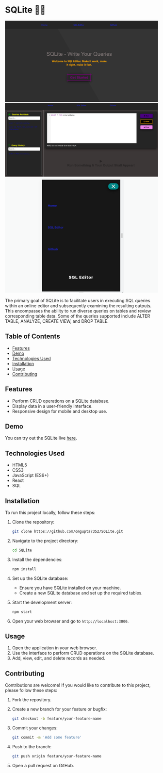 # SQLite 🧑‍💻

![SQLite](ima1.png)
![](ima2.png)
![](ima3.png)

The primary goal of SQLite is to facilitate users in executing SQL queries within an online editor and subsequently examining the resulting outputs. This encompasses the ability to run diverse queries on tables and review corresponding table data. Some of the queries supported include ALTER TABLE, ANALYZE, CREATE VIEW, and DROP TABLE.

## Table of Contents

- [Features](#features)
- [Demo](#demo)
- [Technologies Used](#technologies-used)
- [Installation](#installation)
- [Usage](#usage)
- [Contributing](#contributing)


## Features

- Perform CRUD operations on a SQLite database.
- Display data in a user-friendly interface.
- Responsive design for mobile and desktop use.

## Demo

You can try out the SQLite live [here](https://sqleditor-sqlite-omgupta.netlify.app/).

## Technologies Used

- HTML5
- CSS3
- JavaScript (ES6+)
- React
- SQL

## Installation

To run this project locally, follow these steps:

1. Clone the repository:

    ```bash
    git clone https://github.com/omgupta7352/SQLite.git
    ```

2. Navigate to the project directory:

    ```bash
    cd SQLite
    ```

3. Install the dependencies:

    ```bash
    npm install
    ```

4. Set up the SQLite database:
    - Ensure you have SQLite installed on your machine.
    - Create a new SQLite database and set up the required tables.

5. Start the development server:

    ```bash
    npm start
    ```

6. Open your web browser and go to `http://localhost:3000`.

## Usage

1. Open the application in your web browser.
2. Use the interface to perform CRUD operations on the SQLite database.
3. Add, view, edit, and delete records as needed.

## Contributing

Contributions are welcome! If you would like to contribute to this project, please follow these steps:

1. Fork the repository.
2. Create a new branch for your feature or bugfix:

    ```bash
    git checkout -b feature/your-feature-name
    ```

3. Commit your changes:

    ```bash
    git commit -m 'Add some feature'
    ```

4. Push to the branch:

    ```bash
    git push origin feature/your-feature-name
    ```

5. Open a pull request on GitHub.

